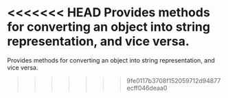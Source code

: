 <<<<<<< HEAD
Provides methods for converting an object into string representation, and vice versa.
=======
Provides methods for converting an object into string representation, and vice versa.
>>>>>>> 9fe0117b3708f152059712d94877ecff046deaa0
